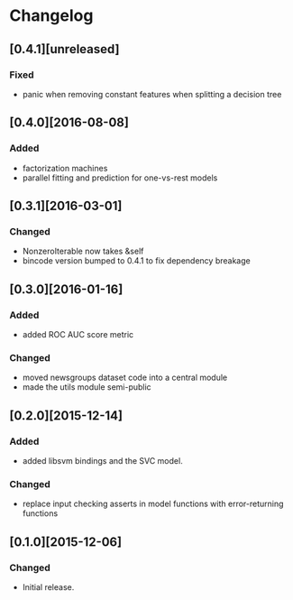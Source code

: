 # Changelog

## [0.4.1][unreleased]
### Fixed
- panic when removing constant features when splitting
  a decision tree

## [0.4.0][2016-08-08]
### Added
- factorization machines
- parallel fitting and prediction for one-vs-rest models

## [0.3.1][2016-03-01]
### Changed
- NonzeroIterable now takes &self
- bincode version bumped to 0.4.1 to fix dependency breakage

## [0.3.0][2016-01-16]
### Added
- added ROC AUC score metric

### Changed
- moved newsgroups dataset code into a central module
- made the utils module semi-public

## [0.2.0][2015-12-14]
### Added
- added libsvm bindings and the SVC model.
### Changed
- replace input checking asserts in model functions with error-returning functions

## [0.1.0][2015-12-06]
### Changed
- Initial release.
